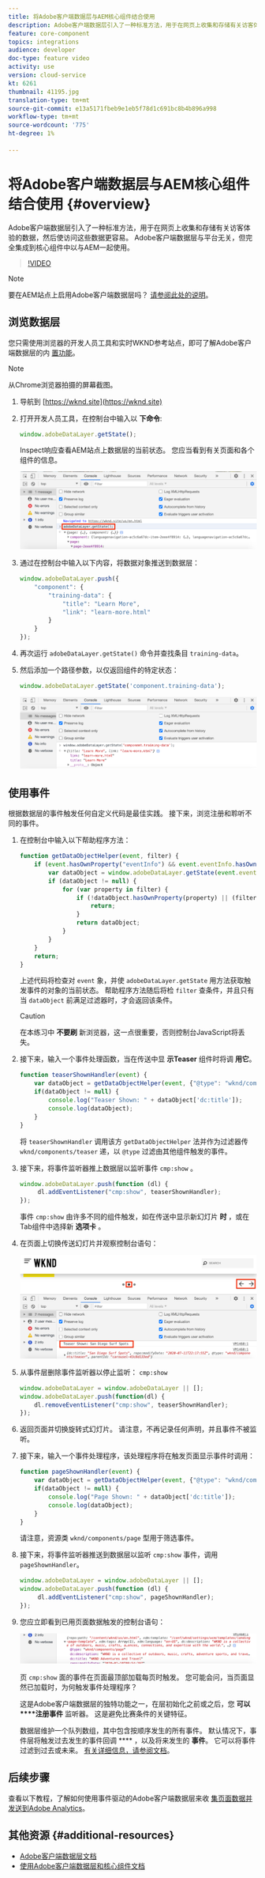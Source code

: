 ```yaml
---
title: 将Adobe客户端数据层与AEM核心组件结合使用
description: Adobe客户端数据层引入了一种标准方法，用于在网页上收集和存储有关访客体验的数据，然后使访问这些数据更容易。 Adobe客户端数据层与平台无关，但完全集成到核心组件中以与AEM一起使用。
feature: core-component
topics: integrations
audience: developer
doc-type: feature video
activity: use
version: cloud-service
kt: 6261
thumbnail: 41195.jpg
translation-type: tm+mt
source-git-commit: e13a5171fbeb9e1eb5f78d1c691bc8b4b896a998
workflow-type: tm+mt
source-wordcount: '775'
ht-degree: 1%

---
```



# 将Adobe客户端数据层与AEM核心组件结合使用 {#overview}

Adobe客户端数据层引入了一种标准方法，用于在网页上收集和存储有关访客体验的数据，然后使访问这些数据更容易。 Adobe客户端数据层与平台无关，但完全集成到核心组件中以与AEM一起使用。

>[!VIDEO](https://video.tv.adobe.com/v/41195?quality=12&learn=on)

>[!NOTE]
>
> 要在AEM站点上启用Adobe客户端数据层吗？ [请参阅此处的说明](https://docs.adobe.com/content/help/en/experience-manager-core-components/using/developing/data-layer/overview.html#installation-activation)。

## 浏览数据层

您只需使用浏览器的开发人员工具和实时WKND参考站点，即可了解Adobe客户端数据层的内 [置功能](https://wknd.site/)。

>[!NOTE]
>
> 从Chrome浏览器拍摄的屏幕截图。

1. 导航到 [https://wknd.site](https://wknd.site)
1. 打开开发人员工具，在控制台中输入以 **下命令**:

   ```js
   window.adobeDataLayer.getState();
   ```

   Inspect响应查看AEM站点上数据层的当前状态。 您应当看到有关页面和各个组件的信息。

   ![Adobe数据层响应](assets/data-layer-state-response.png)

1. 通过在控制台中输入以下内容，将数据对象推送到数据层：

   ```js
   window.adobeDataLayer.push({
       "component": {
           "training-data": {
               "title": "Learn More",
               "link": "learn-more.html"
           }
       }
   });
   ```

1. 再次运行 `adobeDataLayer.getState()` 命令并查找条目 `training-data`。
1. 然后添加一个路径参数，以仅返回组件的特定状态：

   ```js
   window.adobeDataLayer.getState('component.training-data');
   ```

   ![仅返回单个组件数据条目](assets/return-just-single-component.png)

## 使用事件

根据数据层的事件触发任何自定义代码是最佳实践。 接下来，浏览注册和聆听不同的事件。

1. 在控制台中输入以下帮助程序方法：

   ```js
   function getDataObjectHelper(event, filter) {
       if (event.hasOwnProperty("eventInfo") && event.eventInfo.hasOwnProperty("path")) {
           var dataObject = window.adobeDataLayer.getState(event.eventInfo.path);
           if (dataObject != null) {
               for (var property in filter) {
                   if (!dataObject.hasOwnProperty(property) || (filter[property] !== null && filter[property] !== dataObject[property])) {
                       return;
                   }
                   return dataObject;
               }
           }
       }
       return;
   }
   ```

   上述代码将检查对 `event` 象，并使 `adobeDataLayer.getState` 用方法获取触发事件的对象的当前状态。 帮助程序方法随后将检 `filter` 查条件，并且只有当 `dataObject` 前满足过滤器时，才会返回该条件。

   >[!CAUTION]
   >
   > 在本练习中 **不要刷** 新浏览器，这一点很重要，否则控制台JavaScript将丢失。

1. 接下来，输入一个事件处理函数，当在传送中显 **示Teaser** 组件时将调 **用它**。

   ```js
   function teaserShownHandler(event) {
       var dataObject = getDataObjectHelper(event, {"@type": "wknd/components/teaser"});
       if(dataObject != null) {
           console.log("Teaser Shown: " + dataObject['dc:title']);
           console.log(dataObject);
       }
   }
   ```

   将 `teaserShownHandler` 调用该方 `getDataObjectHelper` 法并作为过滤器传 `wknd/components/teaser` 递，以 `@type` 过滤由其他组件触发的事件。

1. 接下来，将事件监听器推上数据层以监听事件 `cmp:show` 。

   ```js
   window.adobeDataLayer.push(function (dl) {
        dl.addEventListener("cmp:show", teaserShownHandler);
   });
   ```

   事件 `cmp:show` 由许多不同的组件触发，如在传送中显示新幻灯片 **时** ，或在Tab组件中选择新 **选项卡** 。

1. 在页面上切换传送幻灯片并观察控制台语句：

   ![切换传送并查看事件监听器](assets/teaser-console-slides.png)

1. 从事件层删除事件监听器以停止监听： `cmp:show`

   ```js
   window.adobeDataLayer = window.adobeDataLayer || [];
   window.adobeDataLayer.push(function(dl) {
       dl.removeEventListener("cmp:show", teaserShownHandler);
   });
   ```

1. 返回页面并切换旋转式幻灯片。 请注意，不再记录任何声明，并且事件不被监听。

1. 接下来，输入一个事件处理程序，该处理程序将在触发页面显示事件时调用：

   ```js
   function pageShownHandler(event) {
       var dataObject = getDataObjectHelper(event, {"@type": "wknd/components/page"});
       if(dataObject != null) {
           console.log("Page Shown: " + dataObject['dc:title']);
           console.log(dataObject);
       }
   }
   ```

   请注意，资源类 `wknd/components/page` 型用于筛选事件。

1. 接下来，将事件监听器推送到数据层以监听 `cmp:show` 事件，调用 `pageShownHandler`。

   ```js
   window.adobeDataLayer = window.adobeDataLayer || [];
   window.adobeDataLayer.push(function (dl) {
        dl.addEventListener("cmp:show", pageShownHandler);
   });
   ```

1. 您应立即看到已用页面数据触发的控制台语句：

   ![页面显示数据](assets/page-show-console-data.png)

   页 `cmp:show` 面的事件在页面最顶部加载每页时触发。 您可能会问，当页面显然已加载时，为何触发事件处理程序？

   这是Adobe客户端数据层的独特功能之一，在层初始化之前或之后，您 **可以****注册事件** 监听器。 这是避免比赛条件的关键特征。

   数据层维护一个队列数组，其中包含按顺序发生的所有事件。 默认情况下，事件层将触发过去发生的事件回调 **** ，以及将来发生的 **事件**。 它可以将事件过滤到过去或未来。 [有关详细信息，请参阅文档](https://github.com/adobe/adobe-client-data-layer/wiki#addeventlistener)。


## 后续步骤

查看以下教程，了解如何使用事件驱动的Adobe客户端数据层来收 [集页面数据并发送到Adobe Analytics](../analytics/collect-data-analytics.md)。


## 其他资源 {#additional-resources}

* [Adobe客户端数据层文档](https://github.com/adobe/adobe-client-data-layer/wiki)
* [使用Adobe客户端数据层和核心组件文档](https://docs.adobe.com/content/help/zh-Hans/experience-manager-core-components/using/developing/data-layer/overview.html)
